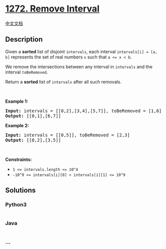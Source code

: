 # [1272. Remove Interval](https://leetcode.com/problems/remove-interval)

[中文文档](/solution/1200-1299/1272.Remove%20Interval/README.md)

## Description

<p>Given a <strong>sorted</strong> list of disjoint <code>intervals</code>, each interval <code>intervals[i] = [a, b]</code> represents the set of real numbers <code>x</code> such that <code>a <= x < b</code>.</p>

<p>We remove the intersections between any interval in <code>intervals</code> and the interval <code>toBeRemoved</code>.</p>

<p>Return a <strong>sorted</strong> list of <code>intervals</code> after all such removals.</p>

<p> </p>
<p><strong>Example 1:</strong></p>
<pre><strong>Input:</strong> intervals = [[0,2],[3,4],[5,7]], toBeRemoved = [1,6]
<strong>Output:</strong> [[0,1],[6,7]]
</pre><p><strong>Example 2:</strong></p>
<pre><strong>Input:</strong> intervals = [[0,5]], toBeRemoved = [2,3]
<strong>Output:</strong> [[0,2],[3,5]]
</pre>
<p> </p>
<p><strong>Constraints:</strong></p>

<ul>
	<li><code>1 <= intervals.length <= 10^4</code></li>
	<li><code>-10^9 <= intervals[i][0] < intervals[i][1] <= 10^9</code></li>
</ul>

## Solutions

<!-- tabs:start -->

### **Python3**

```python

```

### **Java**

```java

```

### **...**

```

```

<!-- tabs:end -->
